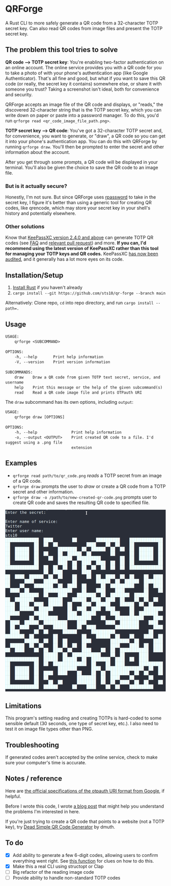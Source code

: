 # QRForge

A Rust CLI to more safely generate a QR code from a 32-character TOTP secret key. Can also read QR codes from image files and present the TOTP secret key.

## The problem this tool tries to solve

**QR code --> TOTP secret key**: You're enabling two-factor authentication on an online account. The online service provides you with a QR code for you to take a photo of with your phone's authentication app (like Google Authenticator). That's all fine and good, but what if you want to save this QR code (or really, the secret key it contains) somewhere else, or share it with someone you trust? Taking a screenshot isn't ideal, both for convenience and security.

QRForge accepts an image file of the QR code and displays, or "reads," the discovered 32-character string that is the TOTP secret key, which you can write down on paper or paste into a password manager. To do this, you'd run `qrforge read <qr_code_image_file_path.png>`.

**TOTP secret key --> QR code**: You've got a 32-character TOTP secret and, for convenience, you want to generate, or "draw", a QR code so you can get it into your phone's authentication app. You can do this with QRForge by running `qrforge draw`. You'll then be prompted to enter the secret and other information about the account.

After you get through some prompts, a QR code will be displayed in your terminal. You'll also be given the choice to save the QR code to an image file.

### But is it actually secure?

Honestly, I'm not sure. But since QRForge uses [rpassword](https://github.com/conradkdotcom/rpassword) to take in the secret key, I figure it's better than using a generic tool for creating QR codes, like qrencode, which may store your secret key in your shell's history and potentially elsewhere.

### Other solutions

Know that [KeePassXC version 2.4.0 and above](https://keepassxc.org/) can generate TOTP QR codes (see [FAQ](https://keepassxc.org/docs/#faq-security-totp) and [relevant pull request](https://github.com/keepassxreboot/keepassxc/issues/1167)) and more. **If you can, I'd recommend using the latest version of KeePassXC rather than this tool for managing your TOTP keys and QR codes.** KeePassXC [has now been audited](https://keepassxc.org/blog/2023-04-15-audit-report/), and it generally has a lot more eyes on its code.

## Installation/Setup

1. [Install Rust](https://www.rust-lang.org/tools/install) if you haven't already
2. `cargo install --git https://github.com/sts10/qr-forge --branch main`

Alternatively: Clone repo, `cd` into repo directory, and run `cargo install --path=.`

## Usage

```text
USAGE:
    qrforge <SUBCOMMAND>

OPTIONS:
    -h, --help       Print help information
    -V, --version    Print version information

SUBCOMMANDS:
    draw    Draw a QR code from given TOTP text secret, service, and username
    help    Print this message or the help of the given subcommand(s)
    read    Read a QR code image file and prints OTPauth URI
```

The `draw` subcommand has its own options, including `output`:

```text
USAGE:
    qrforge draw [OPTIONS]

OPTIONS:
    -h, --help               Print help information
    -o, --output <OUTPUT>    Print created QR code to a file. I'd suggest using a .png file
                             extension
```

## Examples

- `qrforge read path/to/qr_code.png` _reads_ a TOTP secret from an image of a QR code.
- `qrforge draw` prompts the user to _draw_ or create a QR code from a TOTP secret and other information.
- `qrforge draw -o /path/to/new-created-qr-code.png` prompts user to create QR code and saves the resulting QR code to specified file.

![Demo of qrforge drawing a QR code from a TOTP secret and other account information, and displaying the resulting QR code](demo/demo.png)

## Limitations

This program's setting reading and creating TOTPs is hard-coded to some sensible default (30 seconds, one type of secret key, etc.). I also need to test it on image file types other than PNG.

## Troubleshooting

If generated codes aren't accepted by the online service, check to make sure your computer's time is accurate.

## Notes / reference

Here are [the official specifications of the otpauth URI format from Google](https://github.com/google/google-authenticator/wiki/Key-Uri-Format), if helpful.

Before I wrote this code, I wrote [a blog post](https://sts10.github.io/2018/11/26/totp-uris-qr-codes-2-factor.html) that might help you understand the problems I'm interested in here.

If you're just trying to create a QR code that points to a website (not a TOTP key), try [Dead Simple QR Code Generator](https://httpbin.dmuth.org/qrcode/) by dmuth.

## To do

- [x] Add ability to generate a few 6-digit codes, allowing users to confirm everything went right. See [this function](https://github.com/Skarlso/totp/blob/master/src/generator.rs#L9) for clues on how to do this.
- [x] Make this a real CLI using structopt or Clap
- [ ] Big refactor of the reading image code
- [ ] Provide ability to handle non-standard TOTP codes
